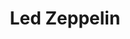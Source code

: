 ---
title: "Led Zeppelin"
summary: "Led Zeppelin formed out of the ashes of The Yardbirds. had joined the band in its final days, playing a pivotal role on the group's final album, 1967's , which also featured string arrangements from . During 1967, the Yardbirds were fairly inactive. Whilst the band members decided the group's future, Page returned to session work in 1967. In the spring of 1968, he played on Jones' arrangement of 's \"Hurdy Gurdy Man.\" During the sessions, Jones requested to be part of any future project Page would develop. Page would have to assemble a band sooner than he had planned. In the summer of 1968, the Yardbirds' and left, leaving Page and bassist with the rights to the name, as well as the obligation of fulfilling an upcoming fall tour. Page set out to find a replacement vocalist and drummer. Initially, he wanted to enlist singer Terry Reid and Procol Harum's drummer B.J. Wilson, but neither musician was able to join the group. Reid suggested that Page contact Robert Plant, who was singing with a band called Hobbstweedle. Inducted into Rock And Roll Hall of Fame in 1995 ."
image: "led-zeppelin.jpg"
---